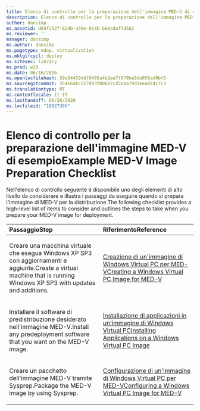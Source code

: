```yaml
---
title: Elenco di controllo per la preparazione dell'immagine MED-V di esempio
description: Elenco di controllo per la preparazione dell'immagine MED-V di esempio
author: dansimp
ms.assetid: d69f252f-624b-439e-814b-b68cdaf7d582
ms.reviewer: ''
manager: dansimp
ms.author: dansimp
ms.pagetype: mdop, virtualization
ms.mktglfcycl: deploy
ms.sitesec: library
ms.prod: w10
ms.date: 06/16/2016
ms.openlocfilehash: 59a54459ddf0485a4b2ea7f078be8de056ad9bf5
ms.sourcegitcommit: 354664bc527d93f80687cd2eba70d1eea024c7c3
ms.translationtype: MT
ms.contentlocale: it-IT
ms.lasthandoff: 06/26/2020
ms.locfileid: "10827365"
---
```

# <span data-ttu-id="954ce-103">Elenco di controllo per la preparazione dell'immagine MED-V di esempio</span><span class="sxs-lookup"><span data-stu-id="954ce-103">Example MED-V Image Preparation Checklist</span></span>


<span data-ttu-id="954ce-104">Nell'elenco di controllo seguente è disponibile uno degli elementi di alto livello da considerare e illustra i passaggi da eseguire quando si prepara l'immagine di MED-V per la distribuzione.</span><span class="sxs-lookup"><span data-stu-id="954ce-104">The following checklist provides a high-level list of items to consider and outlines the steps to take when you prepare your MED-V image for deployment.</span></span>

<table>
<colgroup>
<col width="50%" />
<col width="50%" />
</colgroup>
<thead>
<tr class="header">
<th align="left"><span data-ttu-id="954ce-105">Passaggio</span><span class="sxs-lookup"><span data-stu-id="954ce-105">Step</span></span></th>
<th align="left"><span data-ttu-id="954ce-106">Riferimento</span><span class="sxs-lookup"><span data-stu-id="954ce-106">Reference</span></span></th>
</tr>
</thead>
<tbody>
<tr class="odd">
<td align="left"><p><span data-ttu-id="954ce-107">Creare una macchina virtuale che esegua Windows XP SP3 con aggiornamenti e aggiunte.</span><span class="sxs-lookup"><span data-stu-id="954ce-107">Create a virtual machine that is running Windows XP SP3 with updates and additions.</span></span></p></td>
<td align="left"><p><a href="creating-a-windows-virtual-pc-image-for-med-v.md" data-raw-source="[Creating a Windows Virtual PC Image for MED-V](creating-a-windows-virtual-pc-image-for-med-v.md)"><span data-ttu-id="954ce-108">Creazione di un'immagine di Windows Virtual PC per MED-V</span><span class="sxs-lookup"><span data-stu-id="954ce-108">Creating a Windows Virtual PC Image for MED-V</span></span></a></p></td>
</tr>
<tr class="even">
<td align="left"><p><span data-ttu-id="954ce-109">Installare il software di predistribuzione desiderato nell'immagine MED-V.</span><span class="sxs-lookup"><span data-stu-id="954ce-109">Install any predeployment software that you want on the MED-V image.</span></span></p></td>
<td align="left"><p><a href="installing-applications-on-a-windows-virtual-pc-image.md" data-raw-source="[Installing Applications on a Windows Virtual PC Image](installing-applications-on-a-windows-virtual-pc-image.md)"><span data-ttu-id="954ce-110">Installazione di applicazioni in un'immagine di Windows Virtual PC</span><span class="sxs-lookup"><span data-stu-id="954ce-110">Installing Applications on a Windows Virtual PC Image</span></span></a></p></td>
</tr>
<tr class="odd">
<td align="left"><p><span data-ttu-id="954ce-111">Creare un pacchetto dell'immagine MED-V tramite Sysprep.</span><span class="sxs-lookup"><span data-stu-id="954ce-111">Package the MED-V image by using Sysprep.</span></span></p></td>
<td align="left"><p><a href="configuring-a-windows-virtual-pc-image-for-med-v.md" data-raw-source="[Configuring a Windows Virtual PC Image for MED-V](configuring-a-windows-virtual-pc-image-for-med-v.md)"><span data-ttu-id="954ce-112">Configurazione di un'immagine di Windows Virtual PC per MED-V</span><span class="sxs-lookup"><span data-stu-id="954ce-112">Configuring a Windows Virtual PC Image for MED-V</span></span></a></p></td>
</tr>
</tbody>
</table>

 

 

 





